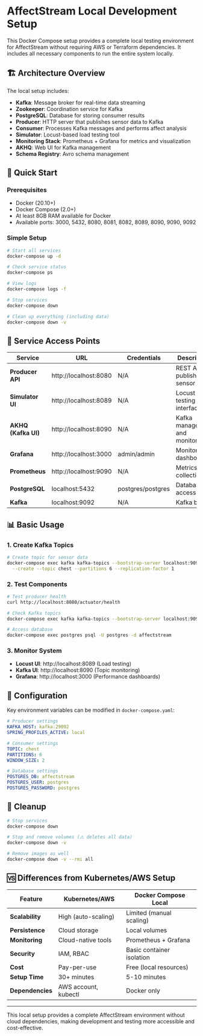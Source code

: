 # AffectStream Local Development Setup

This Docker Compose setup provides a complete local testing environment for AffectStream without requiring AWS or Terraform dependencies. It includes all necessary components to run the entire system locally.

## 🏗️ Architecture Overview

The local setup includes:

- **Kafka**: Message broker for real-time data streaming
- **Zookeeper**: Coordination service for Kafka
- **PostgreSQL**: Database for storing consumer results
- **Producer**: HTTP server that publishes sensor data to Kafka
- **Consumer**: Processes Kafka messages and performs affect analysis
- **Simulator**: Locust-based load testing tool
- **Monitoring Stack**: Prometheus + Grafana for metrics and visualization
- **AKHQ**: Web UI for Kafka management
- **Schema Registry**: Avro schema management

## 🚀 Quick Start

### Prerequisites

- Docker (20.10+)
- Docker Compose (2.0+)
- At least 8GB RAM available for Docker
- Available ports: 3000, 5432, 8080, 8081, 8082, 8089, 8090, 9090, 9092

### Simple Setup

```bash
# Start all services
docker-compose up -d

# Check service status
docker-compose ps

# View logs
docker-compose logs -f

# Stop services
docker-compose down

# Clean up everything (including data)
docker-compose down -v
```

## 🔗 Service Access Points

| Service | URL | Credentials | Description |
|---------|-----|-------------|-------------|
| **Producer API** | http://localhost:8080 | N/A | REST API for publishing sensor data |
| **Simulator UI** | http://localhost:8089 | N/A | Locust load testing interface |
| **AKHQ (Kafka UI)** | http://localhost:8090 | N/A | Kafka management and monitoring |
| **Grafana** | http://localhost:3000 | admin/admin | Monitoring dashboards |
| **Prometheus** | http://localhost:9090 | N/A | Metrics collection |
| **PostgreSQL** | localhost:5432 | postgres/postgres | Database access |
| **Kafka** | localhost:9092 | N/A | Kafka broker |

## 📊 Basic Usage

### 1. Create Kafka Topics

```bash
# Create topic for sensor data
docker-compose exec kafka kafka-topics --bootstrap-server localhost:9092 \
  --create --topic chest --partitions 6 --replication-factor 1
```

### 2. Test Components

```bash
# Test producer health
curl http://localhost:8080/actuator/health

# Check Kafka topics
docker-compose exec kafka kafka-topics --bootstrap-server localhost:9092 --list

# Access database
docker-compose exec postgres psql -U postgres -d affectstream
```

### 3. Monitor System

- **Locust UI**: http://localhost:8089 (Load testing)
- **Kafka UI**: http://localhost:8090 (Topic monitoring)  
- **Grafana**: http://localhost:3000 (Performance dashboards)

## 🔧 Configuration

Key environment variables can be modified in `docker-compose.yaml`:

```yaml
# Producer settings
KAFKA_HOST: kafka:29092
SPRING_PROFILES_ACTIVE: local

# Consumer settings  
TOPIC: chest
PARTITIONS: 6
WINDOW_SIZE: 2

# Database settings
POSTGRES_DB: affectstream
POSTGRES_USER: postgres
POSTGRES_PASSWORD: postgres
```

## 🧹 Cleanup

```bash
# Stop services
docker-compose down

# Stop and remove volumes (⚠️ deletes all data)
docker-compose down -v

# Remove images as well
docker-compose down -v --rmi all
```

## 🆚 Differences from Kubernetes/AWS Setup

| Feature | Kubernetes/AWS | Docker Compose Local |
|---------|----------------|---------------------|
| **Scalability** | High (auto-scaling) | Limited (manual scaling) |
| **Persistence** | Cloud storage | Local volumes |
| **Monitoring** | Cloud-native tools | Prometheus + Grafana |
| **Security** | IAM, RBAC | Basic container isolation |
| **Cost** | Pay-per-use | Free (local resources) |
| **Setup Time** | 30+ minutes | 5-10 minutes |
| **Dependencies** | AWS account, kubectl | Docker only |

---

This local setup provides a complete AffectStream environment without cloud dependencies, making development and testing more accessible and cost-effective.
